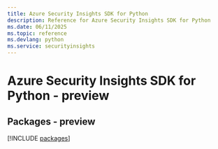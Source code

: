 ```yaml
---
title: Azure Security Insights SDK for Python
description: Reference for Azure Security Insights SDK for Python
ms.date: 06/11/2025
ms.topic: reference
ms.devlang: python
ms.service: securityinsights
---
```

# Azure Security Insights SDK for Python - preview
## Packages - preview
[!INCLUDE [packages](security-insights-index.md)]